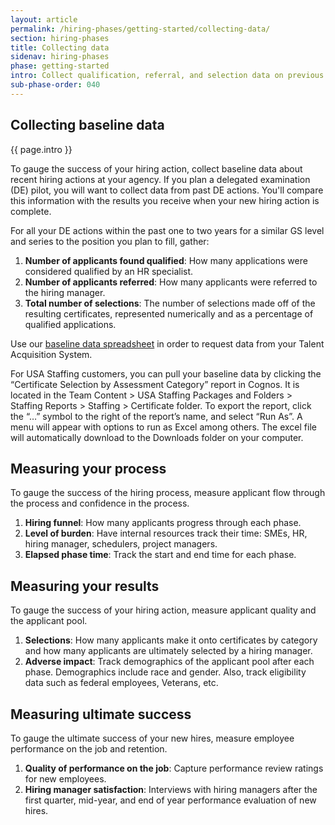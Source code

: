 ```yaml
---
layout: article
permalink: /hiring-phases/getting-started/collecting-data/
section: hiring-phases
title: Collecting data
sidenav: hiring-phases
phase: getting-started
intro: Collect qualification, referral, and selection data on previous hiring actions that used the same hiring authority. By accessing your baseline data, you can better evaluate your results.
sub-phase-order: 040
---
```


## Collecting baseline data

<p class="usa-intro">
  {{ page.intro }}
</p>

To gauge the success of your hiring action, collect baseline data about recent hiring actions at your agency. If you plan a delegated examination (DE) pilot, you will want to collect data from past DE actions. You'll compare this information with the results you receive when your new hiring action is complete. 

For all your DE actions within the past one to two years for a similar GS level and series to the position you plan to fill, gather:

1. **Number of applicants found qualified**: How many applications were considered qualified by an HR specialist.
2. **Number of applicants referred**: How many applicants were referred to the hiring manager.
3. **Total number of selections**: The number of selections made off of the resulting certificates, represented numerically and as a percentage of qualified applications.

Use our <a href="{{site.baseline}}/toolkit/getting-started/baseline-data-to-collect.xlsx">baseline data spreadsheet</a> in order to request data from your Talent Acquisition System. 

For USA Staffing customers, you can pull your baseline data by clicking the “Certificate Selection by Assessment Category” report in Cognos. It is located in the Team Content > USA Staffing Packages and Folders > Staffing Reports > Staffing > Certificate folder. To export the report, click the “…” symbol to the right of the report’s name, and select “Run As”.  A menu will appear with options to run as Excel among others. The excel file will automatically download to the Downloads folder on your computer.  

## Measuring your process

<p class="usa-intro">
  To gauge the success of the hiring process, measure applicant flow through the process and confidence in the process.
</p>

1. **Hiring funnel**: How many applicants progress through each phase.
2. **Level of burden**: Have internal resources track their time: SMEs, HR, hiring manager, schedulers, project managers.
3. **Elapsed phase time**: Track the start and end time for each phase.

## Measuring your results

<p class="usa-intro">
  To gauge the success of your hiring action, measure applicant quality and the applicant pool.
</p>

1. **Selections**: How many applicants make it onto certificates by category and how many applicants are ultimately selected by a hiring manager.
2. **Adverse impact**: Track demographics of the applicant pool after each phase. Demographics include race and gender. Also, track eligibility data such as federal employees, Veterans, etc.

## Measuring ultimate success

<p class="usa-intro">
  To gauge the ultimate success of your new hires, measure employee performance on the job and retention.
</p>

1. **Quality of performance on the job**: Capture performance review ratings for new employees.
2. **Hiring manager satisfaction**: Interviews with hiring managers after the first quarter, mid-year, and end of year performance evaluation of new hires.
